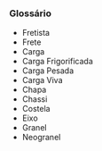 ### Glossário

- Fretista
- Frete
- Carga
- Carga Frigorificada
- Carga Pesada
- Carga Viva
- Chapa
- Chassi
- Costela
- Eixo
- Granel
- Neogranel
